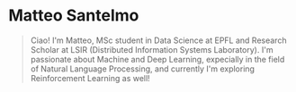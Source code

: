 # Matteo Santelmo
> Ciao! I'm Matteo, MSc student in Data Science at EPFL and Research Scholar at LSIR (Distributed Information Systems Laboratory).
> I'm passionate about Machine and Deep Learning, expecially in the field of Natural Language Processing, and currently I'm exploring Reinforcement Learning as well!
